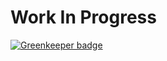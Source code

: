 # Work In Progress

[![Greenkeeper badge](https://badges.greenkeeper.io/tiaanduplessis/nanokit.svg)](https://greenkeeper.io/)